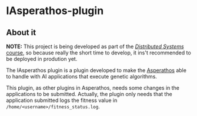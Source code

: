 # IAsperathos-plugin

## About it

**NOTE:** This project is being developed as part of the [_Distributed Systems_ course](https://sites.google.com/site/ufcgsd/), so because really the short time to develop, it ins't recommended to be deployed in prodution yet.

The IAsperathos plugin is a plugin developed to make the [Asperathos](https://github.com/bigsea-ufcg/bigsea-manager)
able to handle with AI applications that execute genetic algorithms.

This plugin, as other plugins in Asperathos, needs some changes in
the applications to be submitted. Actually, the plugin only needs
that the application submitted logs the fitness value in `/home/<username>/fitness_status.log`.
